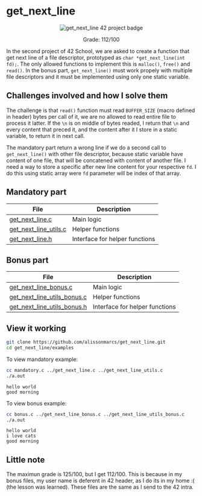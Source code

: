 # get_next_line

<p align="center">
  <img src="https://github.com/alissonmarcs/42-project-badges/blob/main/badges/get_next_linee.png" alt="get_next_line 42 project badge"/>
</p>
<p align="center">Grade: 112/100</p>

In  the second project of 42 School, we are asked to create a function that get next line of a file descriptor, prototyped as `char *get_next_line(int fd);`. The only allowed functions to implement this is `malloc()`, `free()` and `read()`. In the bonus part, `get_next_line()` must work propely with multiple file descriptors and it must be implemented using only one static variable.

## Challenges involved and how I solve them
The challenge is that `read()` function must read `BUFFER_SIZE` (macro defined in header) bytes per call of it, we are no allowed to read entire file to process it latter. If the `\n` is on middle of bytes readed, I return that `\n` and every content that preced it, and the content after it I store in a static variable, to return it in next call.

The mandatory part return a wrong line if we do a second call to `get_next_line()` with other file descriptor, because static variable have content of one file, that will be concatened with content of another file. I need a way to store a specific after new line content for your respective `fd`. I do this using static array were `fd` parameter will be index of that array.

## Mandatory part
| File | Description |
|------|-------------|
|[get_next_line.c](https://github.com/alissonmarcs/Libft/blob/main/get_next_line.c)|Main logic|
|[get_next_line_utils.c](https://github.com/alissonmarcs/Libft/blob/main/get_next_line_utils.c)|Helper functions|
|[get_next_line.h](https://github.com/alissonmarcs/Libft/blob/main/get_next_line.h)|Interface for helper functions|

## Bonus part
| File | Description |
|------|-------------|
|[get_next_line_bonus.c](https://github.com/alissonmarcs/Libft/blob/main/get_next_line_bonus.c)| Main logic |
|[get_next_line_utils_bonus.c](https://github.com/alissonmarcs/Libft/blob/main/get_next_line_utils_bonus.c)| Helper functions |
|[get_next_line_utils_bonus.h](https://github.com/alissonmarcs/Libft/blob/main/get_next_line_utils_bonus.h)| Interface for helper functions |


## View it working

```bash
git clone https://github.com/alissonmarcs/get_next_line.git
cd get_next_line/examples
```

To view mandatory example:
```bash
cc mandatory.c ../get_next_line.c ../get_next_line_utils.c
./a.out
```

```
hello world
good morning
```

To view bonus example:
```bash
cc bonus.c ../get_next_line_bonus.c ../get_next_line_utils_bonus.c
./a.out
```

```
hello world
i love cats
good morning
```

## Little note
The maximun grade is 125/100, but I get 112/100. This is because in my bonus files, my user name is deferent in 42 header, as I do its in my home :( (the lesson was learned). These files are the same as I send to the 42 intra.

